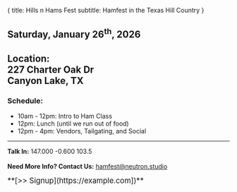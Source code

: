 {
  title: Hills n Hams Fest
  subtitle: Hamfest in the Texas Hill Country
}

## Saturday, January 26<sup>th</sup>, 2026

<h2>
  Location:<br>
  227 Charter Oak Dr<br>
  Canyon Lake, TX
</h2>

### Schedule:

- 10am - 12pm: Intro to Ham Class
- 12pm: Lunch (until we run out of food)
- 12pm - 4pm: Vendors, Tailgating, and Social

---

**Talk In:** 147.000 -0.600 103.5
<br><br>
**Need More Info? Contact Us:** hamfest@neutron.studio

<span style="font-size: 120%;">
  **[>> Signup](https://example.com])**
</span>
